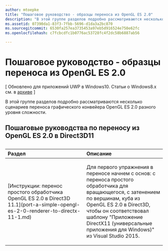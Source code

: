 ```yaml
---
author: mtoepke
title: "Пошаговое руководство - образцы переноса из OpenGL ES 2.0"
description: "В этой группе разделов подробно рассматриваются несколько сценариев переноса графического конвейера OpenGL ES 2.0 разного уровня сложности."
ms.assetid: 07390da1-83f3-7fbb-5696-d1da3a2bc870
ms.sourcegitcommit: 6530fa257ea3735453a97eb5d916524e750e62fc
ms.openlocfilehash: c7fcbcdfc1b0776ac53728fc4f2dc58b6887ab56

---
```


# Пошаговое руководство - образцы переноса из OpenGL ES 2.0


\[ Обновлено для приложений UWP в Windows10. Статьи о Windows8.x см. в [архиве](http://go.microsoft.com/fwlink/p/?linkid=619132) \]

В этой группе разделов подробно рассматриваются несколько сценариев переноса графического конвейера OpenGL ES 2.0 разного уровня сложности.

## Пошаговые руководства по переносу из OpenGL ES 2.0 в Direct3D11

## 
<table>
<colgroup>
<col width="50%" />
<col width="50%" />
</colgroup>
<thead>
<tr class="header">
<th align="left">Раздел</th>
<th align="left">Описание</th>
</tr>
</thead>
<tbody>
<tr class="odd">
<td align="left"><p>[Инструкции: перенос простого обработчика OpenGL ES 2.0 в Direct3D 11.1](port-a-simple-opengl-es-2-0-renderer-to-directx-11-1.md)</p></td>
<td align="left"><p>Для первого упражнения в переносе начнем с основ: с переноса простого обработчика для вращающегося, с затенением по вершинам, куба из OpenGL ES 2.0 в Direct3D, чтобы он соответствовал шаблону "Приложение DirectX11 (универсальные приложения для Windows)" из Visual Studio 2015.</p></td>
</tr>
</tbody>
</table>

 

 

 







<!--HONumber=Jun16_HO4-->


